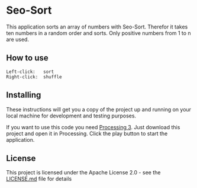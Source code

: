 # Seo-Sort

This application sorts an array of numbers with Seo-Sort. Therefor it takes ten numbers in a random order and sorts. Only positive numbers from 1 to n are used.

## How to use

```
Left-click:   sort
Right-click:  shuffle
```

## Installing

These instructions will get you a copy of the project up and running on your local machine for development and testing purposes.

If you want to use this code you need [Processing 3](https://processing.org/).
Just download this project and open it in Processing. Click the play button to start the application.

## License

This project is licensed under the Apache License 2.0 - see the [LICENSE.md](LICENSE.md) file for details
